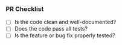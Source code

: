 ### PR Checklist
- [ ] Is the code clean and well-documented?
- [ ] Does the code pass all tests?
- [ ] Is the feature or bug fix properly tested?
